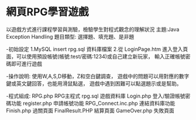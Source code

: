 # 網頁RPG學習遊戲

  以遊戲方式進行課程學習與測驗，檢驗學生對程式觀念的理解狀況
  主題:Java Exception Handling
  題目類型: 選擇題、填充題、是非題


-初始設定
  1.MySQL insert rpg.sql 資料庫檔案
  2.從 LoginPage.htm 進入登入頁面，可以使用預設帳號(帳號:test/密碼:1234)或自己建立新玩家，
    輸入正確帳號密碼即可進行遊戲


-操作說明:
  使用W,A,S,D移動，Z和空白鍵調查，
  遊戲中的問題可以用對應的數字鍵或英文鍵回答，也能用滑鼠點選，
  遊戲中遇到困難可以點選題示或是幫助。


-程式組成:
  RPG.php                 RPG主程式
  rpg.sql                 遊戲資料庫
  Login.php               登入/驗證帳號密碼功能
  register.php            申請帳號功能
  RPG_Connect.inc.php     連結資料庫功能
  Finish.php              過關頁面
  FinalResult.PHP         結算頁面
  GameOver.php            失敗頁面
